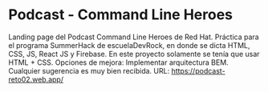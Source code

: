 # Podcast - Command Line Heroes
Landing page del Podcast Command Line Heroes de Red Hat.
Práctica para el programa SummerHack de escuelaDevRock, en donde se dicta HTML, CSS, JS, React JS y Firebase.
En este proyecto solamente se tenía que usar HTML + CSS.
Opciones de mejora: Implementar arquitectura BEM.
Cualquier sugerencia es muy bien recibida.
URL: https://podcast-reto02.web.app/
